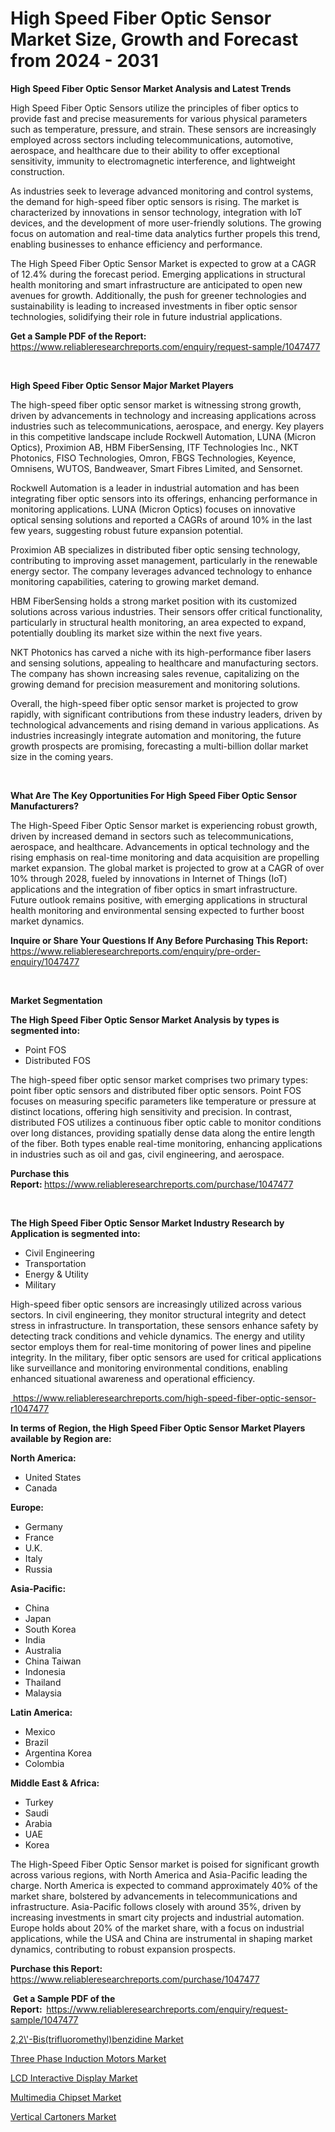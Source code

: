 <p><h1>High Speed Fiber Optic Sensor Market Size, Growth and Forecast from 2024 - 2031</h1></p><p><strong>High Speed Fiber Optic Sensor Market Analysis and Latest Trends</strong></p>
<p><p>High Speed Fiber Optic Sensors utilize the principles of fiber optics to provide fast and precise measurements for various physical parameters such as temperature, pressure, and strain. These sensors are increasingly employed across sectors including telecommunications, automotive, aerospace, and healthcare due to their ability to offer exceptional sensitivity, immunity to electromagnetic interference, and lightweight construction. </p><p>As industries seek to leverage advanced monitoring and control systems, the demand for high-speed fiber optic sensors is rising. The market is characterized by innovations in sensor technology, integration with IoT devices, and the development of more user-friendly solutions. The growing focus on automation and real-time data analytics further propels this trend, enabling businesses to enhance efficiency and performance.</p><p>The High Speed Fiber Optic Sensor Market is expected to grow at a CAGR of 12.4% during the forecast period. Emerging applications in structural health monitoring and smart infrastructure are anticipated to open new avenues for growth. Additionally, the push for greener technologies and sustainability is leading to increased investments in fiber optic sensor technologies, solidifying their role in future industrial applications.</p></p>
<p><strong>Get a Sample PDF of the Report:&nbsp;</strong> <a href="https://www.reliableresearchreports.com/enquiry/request-sample/1047477?utm_campaign=32&utm_medium=2&utm_source=Github&utm_content=ia&utm_term=18102024&utm_id=high-speed-fiber-optic-sensor">https://www.reliableresearchreports.com/enquiry/request-sample/1047477</a></p>
<p>&nbsp;</p>
<p><strong>High Speed Fiber Optic Sensor Major Market Players</strong></p>
<p><p>The high-speed fiber optic sensor market is witnessing strong growth, driven by advancements in technology and increasing applications across industries such as telecommunications, aerospace, and energy. Key players in this competitive landscape include Rockwell Automation, LUNA (Micron Optics), Proximion AB, HBM FiberSensing, ITF Technologies Inc., NKT Photonics, FISO Technologies, Omron, FBGS Technologies, Keyence, Omnisens, WUTOS, Bandweaver, Smart Fibres Limited, and Sensornet.</p><p>Rockwell Automation is a leader in industrial automation and has been integrating fiber optic sensors into its offerings, enhancing performance in monitoring applications. LUNA (Micron Optics) focuses on innovative optical sensing solutions and reported a CAGRs of around 10% in the last few years, suggesting robust future expansion potential.</p><p>Proximion AB specializes in distributed fiber optic sensing technology, contributing to improving asset management, particularly in the renewable energy sector. The company leverages advanced technology to enhance monitoring capabilities, catering to growing market demand.</p><p>HBM FiberSensing holds a strong market position with its customized solutions across various industries. Their sensors offer critical functionality, particularly in structural health monitoring, an area expected to expand, potentially doubling its market size within the next five years.</p><p>NKT Photonics has carved a niche with its high-performance fiber lasers and sensing solutions, appealing to healthcare and manufacturing sectors. The company has shown increasing sales revenue, capitalizing on the growing demand for precision measurement and monitoring solutions.</p><p>Overall, the high-speed fiber optic sensor market is projected to grow rapidly, with significant contributions from these industry leaders, driven by technological advancements and rising demand in various applications. As industries increasingly integrate automation and monitoring, the future growth prospects are promising, forecasting a multi-billion dollar market size in the coming years.</p></p>
<p>&nbsp;</p>
<p><strong>What Are The Key Opportunities For High Speed Fiber Optic Sensor Manufacturers?</strong></p>
<p><p>The High-Speed Fiber Optic Sensor market is experiencing robust growth, driven by increased demand in sectors such as telecommunications, aerospace, and healthcare. Advancements in optical technology and the rising emphasis on real-time monitoring and data acquisition are propelling market expansion. The global market is projected to grow at a CAGR of over 10% through 2028, fueled by innovations in Internet of Things (IoT) applications and the integration of fiber optics in smart infrastructure. Future outlook remains positive, with emerging applications in structural health monitoring and environmental sensing expected to further boost market dynamics.</p></p>
<p><strong>Inquire or Share Your Questions If Any Before Purchasing This Report:</strong> <a href="https://www.reliableresearchreports.com/enquiry/pre-order-enquiry/1047477?utm_campaign=32&utm_medium=2&utm_source=Github&utm_content=ia&utm_term=18102024&utm_id=high-speed-fiber-optic-sensor">https://www.reliableresearchreports.com/enquiry/pre-order-enquiry/1047477</a></p>
<p>&nbsp;</p>
<p><strong>Market Segmentation</strong></p>
<p><strong>The High Speed Fiber Optic Sensor Market Analysis by types is segmented into:</strong></p>
<p><ul><li>Point FOS</li><li>Distributed FOS</li></ul></p>
<p><p>The high-speed fiber optic sensor market comprises two primary types: point fiber optic sensors and distributed fiber optic sensors. Point FOS focuses on measuring specific parameters like temperature or pressure at distinct locations, offering high sensitivity and precision. In contrast, distributed FOS utilizes a continuous fiber optic cable to monitor conditions over long distances, providing spatially dense data along the entire length of the fiber. Both types enable real-time monitoring, enhancing applications in industries such as oil and gas, civil engineering, and aerospace.</p></p>
<p><strong>Purchase this Report:&nbsp;</strong><a href="https://www.reliableresearchreports.com/purchase/1047477?utm_campaign=32&utm_medium=2&utm_source=Github&utm_content=ia&utm_term=18102024&utm_id=high-speed-fiber-optic-sensor">https://www.reliableresearchreports.com/purchase/1047477</a></p>
<p>&nbsp;</p>
<p><strong>The High Speed Fiber Optic Sensor Market Industry Research by Application is segmented into:</strong></p>
<p><ul><li>Civil Engineering</li><li>Transportation</li><li>Energy & Utility</li><li>Military</li></ul></p>
<p><p>High-speed fiber optic sensors are increasingly utilized across various sectors. In civil engineering, they monitor structural integrity and detect stress in infrastructure. In transportation, these sensors enhance safety by detecting track conditions and vehicle dynamics. The energy and utility sector employs them for real-time monitoring of power lines and pipeline integrity. In the military, fiber optic sensors are used for critical applications like surveillance and monitoring environmental conditions, enabling enhanced situational awareness and operational efficiency.</p></p>
<p><a href="https://www.reliableresearchreports.com/high-speed-fiber-optic-sensor-r1047477?utm_campaign=32&utm_medium=2&utm_source=Github&utm_content=ia&utm_term=18102024&utm_id=high-speed-fiber-optic-sensor">&nbsp;https://www.reliableresearchreports.com/high-speed-fiber-optic-sensor-r1047477</a></p>
<p><strong>In terms of Region, the High Speed Fiber Optic Sensor Market Players available by Region are:</strong></p>
<p>
    <p> <strong> North America: </strong>
        <ul>
            <li>United States</li>
            <li>Canada</li>
        </ul>
        </p> 
    <p> <strong> Europe: </strong>
        <ul>
            <li>Germany</li>
            <li>France</li>
            <li>U.K.</li>
            <li>Italy</li>
            <li>Russia</li>
        </ul>
        </p> 
    <p> <strong> Asia-Pacific: </strong>
        <ul>
            <li>China</li>
            <li>Japan</li>
            <li>South Korea</li>
            <li>India</li>
            <li>Australia</li>
            <li>China Taiwan</li>
            <li>Indonesia</li>
            <li>Thailand</li>
            <li>Malaysia</li>
        </ul>
        </p> 
    <p> <strong> Latin America: </strong>
        <ul>
            <li>Mexico</li>
            <li>Brazil</li>
            <li>Argentina Korea</li>
            <li>Colombia</li>
        </ul>
        </p> 
    <p> <strong> Middle East & Africa: </strong>
        <ul>
            <li>Turkey</li>
            <li>Saudi</li>
            <li>Arabia</li>
            <li>UAE</li>
            <li>Korea</li>
        </ul>
    </p>
    </p>
<p><p>The High-Speed Fiber Optic Sensor market is poised for significant growth across various regions, with North America and Asia-Pacific leading the charge. North America is expected to command approximately 40% of the market share, bolstered by advancements in telecommunications and infrastructure. Asia-Pacific follows closely with around 35%, driven by increasing investments in smart city projects and industrial automation. Europe holds about 20% of the market share, with a focus on industrial applications, while the USA and China are instrumental in shaping market dynamics, contributing to robust expansion prospects.</p></p>
<p><strong>Purchase this Report: </strong><a href="https://www.reliableresearchreports.com/purchase/1047477?utm_campaign=32&utm_medium=2&utm_source=Github&utm_content=ia&utm_term=18102024&utm_id=high-speed-fiber-optic-sensor">https://www.reliableresearchreports.com/purchase/1047477</a></p>
<p>&nbsp;<strong>Get a Sample PDF of the Report:&nbsp;&nbsp;</strong><a href="https://www.reliableresearchreports.com/enquiry/request-sample/1047477?utm_campaign=32&utm_medium=2&utm_source=Github&utm_content=ia&utm_term=18102024&utm_id=high-speed-fiber-optic-sensor">https://www.reliableresearchreports.com/enquiry/request-sample/1047477</a></p>
<p><strong></strong></p>
<p><p><a href="https://github.com/fendtankandh/Market-Research-Report-List-1/blob/main/22-bistrifluoromethylbenzidine-market.md?utm_campaign=32&utm_medium=2&utm_source=Github&utm_content=ia&utm_term=18102024&utm_id=high-speed-fiber-optic-sensor">2,2\'-Bis(trifluoromethyl)benzidine Market</a></p><p><a href="https://www.linkedin.com/pulse/insights-three-phase-induction-motors-market-size-which-expanding-duq1c?utm_campaign=32&utm_medium=2&utm_source=Github&utm_content=ia&utm_term=18102024&utm_id=high-speed-fiber-optic-sensor">Three Phase Induction Motors Market</a></p><p><a href="https://www.linkedin.com/pulse/lcd-interactive-display-market-research-report-exploring-size-revenue-p6wrf?utm_campaign=32&utm_medium=2&utm_source=Github&utm_content=ia&utm_term=18102024&utm_id=high-speed-fiber-optic-sensor">LCD Interactive Display Market</a></p><p><a href="https://github.com/catusaesianou/Market-Research-Report-List-1/blob/main/multimedia-chipset-market.md?utm_campaign=32&utm_medium=2&utm_source=Github&utm_content=ia&utm_term=18102024&utm_id=high-speed-fiber-optic-sensor">Multimedia Chipset Market</a></p><p><a href="https://issuu.com/reportprime-2/docs/vertical-cartoners-market-size-2030_5b1b33acbeab41?utm_campaign=32&utm_medium=2&utm_source=Github&utm_content=ia&utm_term=18102024&utm_id=high-speed-fiber-optic-sensor">Vertical Cartoners Market</a></p></p>
